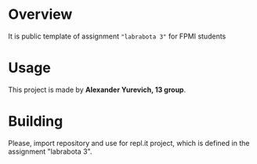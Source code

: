 # Overview

It is public template of assignment `"labrabota 3"` for FPMI students

# Usage

This project is made by **Alexander Yurevich, 13 group**.

# Building

Please, import repository and use for repl.it project, which is defined in the assignment "labrabota 3".
